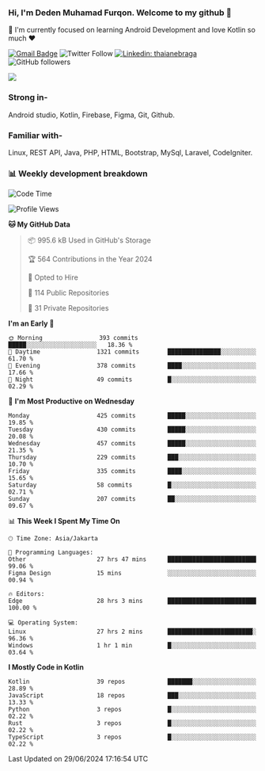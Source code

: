 ### Hi, I'm Deden Muhamad Furqon. Welcome to my github 👋

<!--
**furqoncreative/furqoncreative** is a ✨ _special_ ✨ repository because its `README.md` (this file) appears on your GitHub profile.

Here are some ideas to get you started:

- 🔭 I’m currently working on ...
- 👯 I’m looking to collaborate on ...
- 🤔 I’m looking for help with ...
- 💬 Ask me about ...
- 📫 How to reach me: ...
- 😄 Pronouns: ...
- ⚡ Fun fact: ...
-->

  🌱 I'm currently focused on learning Android Development and love Kotlin so much ❤ 

[![Gmail Badge](https://img.shields.io/badge/-furqoncreative24@gmail.com-c14438?style=flat-square&logo=Gmail&logoColor=white&link=mailto:furqoncreative24@gmail.com)](mailto:furqoncreative24@gmail.com)
![Twitter Follow](https://img.shields.io/twitter/follow/furqoncreative?label=Follow)
[![Linkedin: thaianebraga](https://img.shields.io/badge/-Deden_Muhamad_Furqon-blue?style=flat-square&logo=Linkedin&logoColor=white&link=https://www.linkedin.com/in/anmol-p-singh/)](https://www.linkedin.com/in/furqoncreative/)
![GitHub followers](https://img.shields.io/github/followers/furqoncreative?label=Follow&style=social)

<img src="https://github-readme-stats.sera5-dev.vercel.app/api?username=furqoncreative&hide=stars&show_icons=true&count_private=true&include_all_commits=true&title_color=#008080&icon_color=#008080&hide_border=true" width="">

### Strong in-

Android studio, Kotlin, Firebase, Figma, Git, Github.

### Familiar with-
Linux, REST API, Java, PHP, HTML, Bootstrap, MySql, Laravel, CodeIgniter.

### 📊 Weekly development breakdown

<!--START_SECTION:waka-->
![Code Time](http://img.shields.io/badge/Code%20Time-2%2C466%20hrs%206%20mins-blue)

![Profile Views](http://img.shields.io/badge/Profile%20Views-0-blue)

**🐱 My GitHub Data** 

> 📦 995.6 kB Used in GitHub's Storage 
 > 
> 🏆 564 Contributions in the Year 2024
 > 
> 💼 Opted to Hire
 > 
> 📜 114 Public Repositories 
 > 
> 🔑 31 Private Repositories 
 > 
**I'm an Early 🐤** 

```text
🌞 Morning                393 commits         █████░░░░░░░░░░░░░░░░░░░░   18.36 % 
🌆 Daytime                1321 commits        ███████████████░░░░░░░░░░   61.70 % 
🌃 Evening                378 commits         ████░░░░░░░░░░░░░░░░░░░░░   17.66 % 
🌙 Night                  49 commits          █░░░░░░░░░░░░░░░░░░░░░░░░   02.29 % 
```
📅 **I'm Most Productive on Wednesday** 

```text
Monday                   425 commits         █████░░░░░░░░░░░░░░░░░░░░   19.85 % 
Tuesday                  430 commits         █████░░░░░░░░░░░░░░░░░░░░   20.08 % 
Wednesday                457 commits         █████░░░░░░░░░░░░░░░░░░░░   21.35 % 
Thursday                 229 commits         ███░░░░░░░░░░░░░░░░░░░░░░   10.70 % 
Friday                   335 commits         ████░░░░░░░░░░░░░░░░░░░░░   15.65 % 
Saturday                 58 commits          █░░░░░░░░░░░░░░░░░░░░░░░░   02.71 % 
Sunday                   207 commits         ██░░░░░░░░░░░░░░░░░░░░░░░   09.67 % 
```


📊 **This Week I Spent My Time On** 

```text
🕑︎ Time Zone: Asia/Jakarta

💬 Programming Languages: 
Other                    27 hrs 47 mins      █████████████████████████   99.06 % 
Figma Design             15 mins             ░░░░░░░░░░░░░░░░░░░░░░░░░   00.94 % 

🔥 Editors: 
Edge                     28 hrs 3 mins       █████████████████████████   100.00 % 

💻 Operating System: 
Linux                    27 hrs 2 mins       ████████████████████████░   96.36 % 
Windows                  1 hr 1 min          █░░░░░░░░░░░░░░░░░░░░░░░░   03.64 % 
```

**I Mostly Code in Kotlin** 

```text
Kotlin                   39 repos            ███████░░░░░░░░░░░░░░░░░░   28.89 % 
JavaScript               18 repos            ███░░░░░░░░░░░░░░░░░░░░░░   13.33 % 
Python                   3 repos             █░░░░░░░░░░░░░░░░░░░░░░░░   02.22 % 
Rust                     3 repos             █░░░░░░░░░░░░░░░░░░░░░░░░   02.22 % 
TypeScript               3 repos             █░░░░░░░░░░░░░░░░░░░░░░░░   02.22 % 
```




 Last Updated on 29/06/2024 17:16:54 UTC
<!--END_SECTION:waka-->
